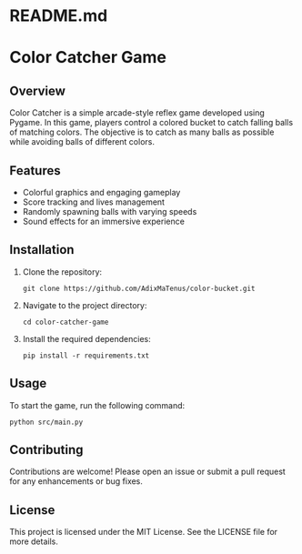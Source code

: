 # README.md

# Color Catcher Game

## Overview
Color Catcher is a simple arcade-style reflex game developed using Pygame. In this game, players control a colored bucket to catch falling balls of matching colors. The objective is to catch as many balls as possible while avoiding balls of different colors.

## Features
- Colorful graphics and engaging gameplay
- Score tracking and lives management
- Randomly spawning balls with varying speeds
- Sound effects for an immersive experience

## Installation
1. Clone the repository:
   ```
   git clone https://github.com/AdixMaTenus/color-bucket.git
   ```
2. Navigate to the project directory:
   ```
   cd color-catcher-game
   ```
3. Install the required dependencies:
   ```
   pip install -r requirements.txt
   ```

## Usage
To start the game, run the following command:
```
python src/main.py
```

## Contributing
Contributions are welcome! Please open an issue or submit a pull request for any enhancements or bug fixes.

## License
This project is licensed under the MIT License. See the LICENSE file for more details.
